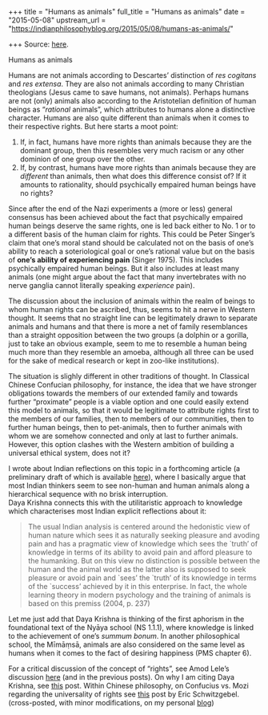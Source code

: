 +++
title = "Humans as animals"
full_title = "Humans as animals"
date = "2015-05-08"
upstream_url = "https://indianphilosophyblog.org/2015/05/08/humans-as-animals/"

+++
Source: [here](https://indianphilosophyblog.org/2015/05/08/humans-as-animals/).

Humans as animals

Humans are not animals according to Descartes’ distinction of *res
cogitans* and *res extensa*. They are also not animals according to many
Christian theologians (Jesus came to save humans, not animals). Perhaps
humans are not (only) animals also according to the Aristotelian
definition of human beings as “*rational* animals”, which attributes to
humans alone a distinctive character. Humans are also quite different
than animals when it comes to their respective rights. But here starts a
moot point:

1.  If, in fact, humans have more rights than animals because they are
    the dominant group, then this resembles very much racism or any
    other dominion of one group over the other.
2.  If, by contrast, humans have more rights than animals because they
    are *different* than animals, then what does this difference consist
    of? If it amounts to rationality, should psychically empaired human
    beings have no rights?

Since after the end of the Nazi experiments a (more or less) general
consensus has been achieved about the fact that psychically empaired
human beings deserve the same rights, one is led back either to No. 1 or
to a different basis of the human claim for rights. This could be Peter
Singer’s claim that one’s moral stand should be calculated not on the
basis of one’s ability to reach a soteriological goal or one’s rational
value but on the basis of **one’s ability of experiencing pain** (Singer
1975). This includes psychically empaired human beings. But it also
includes at least many animals (one might argue about the fact that many
invertebrates with no nerve ganglia cannot literally speaking
*experience* pain).

The discussion about the inclusion of animals within the realm of beings
to whom human rights can be ascribed, thus, seems to hit a nerve in
Western thought. It seems that no straight line can be legitimately
drawn to separate animals and humans and that there is more a net of
family resemblances than a straight opposition between the two groups (a
dolphin or a gorilla, just to take an obvious example, seem to me to
resemble a human being much more than they resemble an amoeba, although
all three can be used for the sake of medical research or kept in
zoo-like institutions).

The situation is slighly different in other traditions of thought. In
Classical Chinese Confucian philosophy, for instance, the idea that we
have stronger obligations towards the members of our extended family and
towards further “proximate” people is a viable option and one could
easily extend this model to animals, so that it would be legitimate to
attribute rights first to the members of our families, then to members
of our communities, then to further human beings, then to pet-animals,
then to further animals with whom we are somehow connected and only at
last to further animals. However, this option clashes with the Western
ambition of building a universal ethical system, does not it?

I wrote about Indian reflections on this topic in a forthcoming article
(a preliminary draft of which is available
[here](https://www.academia.edu/8544445/Systematizing_an_absent_category_discourses_on_nature_in_Pr%C4%81bh%C4%81kara_M%C4%ABm%C4%81%E1%B9%83s%C4%81)),
where I basically argue that most Indian thinkers seem to see non-human
and human animals along a hierarchical sequence with no brisk
interruption.  
Daya Krishna connects this with the utilitaristic approach to knowledge
which characterises most Indian explicit reflections about it:

> The usual Indian analysis is centered around the hedonistic view of
> human nature which sees it as naturally seeking pleasure and avoding
> pain and has a pragmatic view of knowledge which sees the \`truth’ of
> knowledge in terms of its ability to avoid pain and afford pleasure to
> the humanking. But on this view no distinction is possible between the
> human and the animal world as the latter also is supposed to seek
> pleasure or avoid pain and \`sees’ the \`truth’ of its knowledge in
> terms of the \`success’ achieved by it in this enterprise. In fact,
> the whole learning theory in modern psychology and the training of
> animals is based on this premiss (2004, p. 237)

Let me just add that Daya Krishna is thinking of the first aphorism in
the foundational text of the Nyāya school (NS 1.1.1), where knowledge is
linked to the achievement of one’s *summum bonum*. In another
philosophical school, the Mīmāṃsā, animals are also considered on the
same level as humans when it comes to the fact of desiring happiness
(PMS chapter 6).

For a critical discussion of the concept of “rights”, see Amod Lele’s
discussion
[here](http://loveofallwisdom.com/blog/2015/04/reasons-for-rights/) (and
in the previous posts). On why I am citing Daya Krishna, see
[this](http://elisafreschi.com/2015/04/10/why-daya-krishna/) post.
Within Chinese philosophy, on Confucius vs. Mozi regarding the
universality of rights see
[this](http://schwitzsplinters.blogspot.co.at/2015/02/why-i-deny-strong-versions-of.html)
post by Eric Schwitzgebel.  
(cross-posted, with minor modifications, on my personal
[blog](http://elisafreschi.com))
